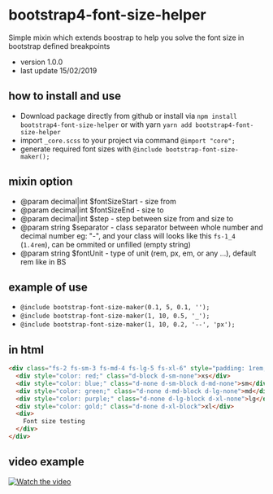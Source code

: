 # bootstrap4-font-size-helper

Simple mixin which extends boostrap to help you  solve the font size in bootstrap defined breakpoints

- version 1.0.0
- last update 15/02/2019

## how to install and use
- Download package directly from github or install via ```npm install bootstrap4-font-size-helper``` or with yarn ```yarn add bootstrap4-font-size-helper```
- import ```_core.scss``` to your project via command ```@import "core";```
- generate required font sizes with ```@include bootstrap-font-size-maker();```

## mixin option
 * @param decimal|int $fontSizeStart - size from
 * @param decimal|int $fontSizeEnd - size to
 * @param decimal|int $step - step between size from and size to
 * @param string $separator - class separator between whole number  and decimal number eg: "-", and your class will looks like this ```fs-1_4``` (```1.4rem```), can be ommited or unfilled (empty string)
 * @param string $fontUnit - type of unit (rem, px, em, or any ...), default rem like in BS


## example of use
- ```@include bootstrap-font-size-maker(0.1, 5, 0.1, '');```
- ```@include bootstrap-font-size-maker(1, 10, 0.5, '_');```
- ```@include bootstrap-font-size-maker(1, 10, 0.2, '--', 'px');```

## in html
```html
<div class="fs-2 fs-sm-3 fs-md-4 fs-lg-5 fs-xl-6" style="padding: 1rem; margin: 1rem;">
  <div style="color: red;" class="d-block d-sm-none">xs</div>
  <div style="color: blue;" class="d-none d-sm-block d-md-none">sm</div>
  <div style="color: green;" class="d-none d-md-block d-lg-none">md</div>
  <div style="color: purple;" class="d-none d-lg-block d-xl-none">lg</div>
  <div style="color: gold;" class="d-none d-xl-block">xl</div>
  <div>
    Font size testing
  </div>
</div>
```




## video example
[![Watch the video](http://files.rjwebdesign.cz/i2/20190215-145503.png)](http://files.rjwebdesign.cz/f/20190214-170535.mp4)
